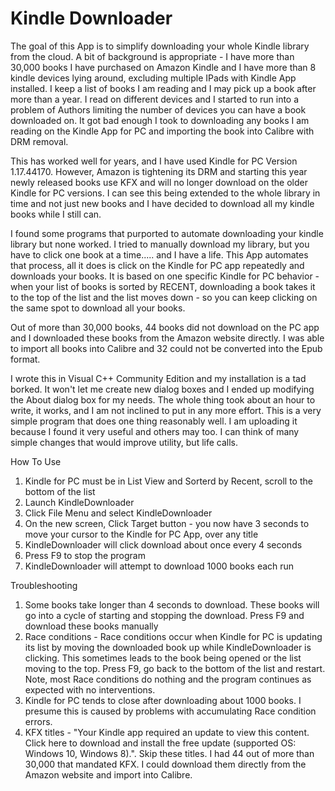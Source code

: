 # Kindle Downloader
The goal of this App is to simplify downloading your whole Kindle library from the cloud. A bit of background is appropriate - I have more than 30,000 books I have purchased on Amazon Kindle and I have more than 8 kindle devices lying around, excluding multiple IPads with Kindle App installed. I keep a list of books I am reading and I may pick up a book after more than a year. I read on different devices and I started to run into a problem of Authors limiting the number of devices you can have a book downloaded on. It got bad enough I took to downloading any books I am reading on the Kindle App for PC and importing the book into Calibre with DRM removal.

This has worked well for years, and I have used Kindle for PC Version 1.17.44170. However, Amazon is tightening its DRM and starting this year newly released books use KFX and will no longer download on the older Kindle for PC versions. I can see this being extended to the whole library in time and not just new books and I have decided to download all my kindle books while I still can.

I found some programs that purported to automate downloading your kindle library but none worked. I tried to manually download my library, but you have to click one book at a time..... and I have a life. This App automates that process, all it does is click on the Kindle for PC app repeatedly and downloads your books. It is based on one specific Kindle for PC behavior - when your list of books is sorted by RECENT, downloading a book takes it to the top of the list and the list moves down - so you can keep clicking on the same spot to download all your books.

Out of more than 30,000 books, 44 books did not download on the PC app and I downloaded these books from the Amazon website directly. I was able to import all books into Calibre and 32 could not be converted into the Epub format.

I wrote this in Visual C++ Community Edition and my installation is a tad borked. It won't let me create new dialog boxes and I ended up modifying the About dialog box for my needs. The whole thing took about an hour to write, it works, and I am not inclined to put in any more effort. This is a very simple program that does one thing reasonably well. I am uploading it because I found it very useful and others may too. I can think of many simple changes that would improve utility, but life calls.

How To Use
1. Kindle for PC must be in List View and Sorterd by Recent, scroll to the bottom of the list
2. Launch KindleDownloader 
3. Click File Menu and select KindleDownloader
4. On the new screen, Click Target button - you now have 3 seconds to move your cursor to the Kindle for PC App, over any title
5. KindleDownloader will click download about once every 4 seconds
6. Press F9 to stop the program
7. KindleDownloader will attempt to download 1000 books each run

Troubleshooting
1. Some books take longer than 4 seconds to download. These books will go into a cycle of starting and stopping the download. Press F9 and download these books manually
2. Race conditions - Race conditions occur when Kindle for PC is updating its list by moving the downloaded book up while KindleDownloader is clicking. This sometimes leads to the book being opened or the list moving to the top. Press F9, go back to the bottom of the list and restart. Note, most Race conditions do nothing and the program continues as expected with no interventions.
3. Kindle for PC tends to close after downloading about 1000 books. I presume this is caused by problems with accumulating Race condition errors.
4. KFX titles - "Your Kindle app required an update to view this content. Click here to download and install the free update (supported OS: Windows 10, Windows 8).". Skip these titles. I had 44 out of more than 30,000 that mandated KFX. I could download them directly from the Amazon website and import into Calibre.


